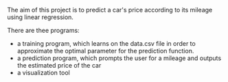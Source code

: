 The aim of this project is to predict a car's price according to its mileage using linear regression.

There are thee programs:  
- a training program, which learns on the data.csv file in order to approximate the optimal parameter for the prediction function.
- a prediction program, which prompts the user for a mileage and outputs the estimated price of the car
- a visualization tool
